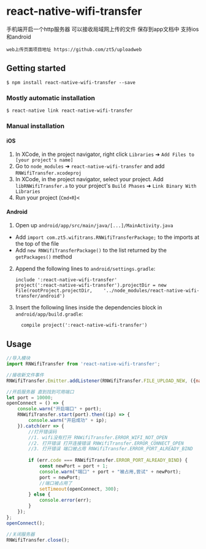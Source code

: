 
# react-native-wifi-transfer
手机端开启一个http服务器 可以接收局域网上传的文件 保存到app文档中 支持ios和android

`web上传页面项目地址 https://github.com/zt5/uploadweb`

## Getting started

`$ npm install react-native-wifi-transfer --save`

### Mostly automatic installation

`$ react-native link react-native-wifi-transfer`

### Manual installation


#### iOS

1. In XCode, in the project navigator, right click `Libraries` ➜ `Add Files to [your project's name]`
2. Go to `node_modules` ➜ `react-native-wifi-transfer` and add `RNWifiTransfer.xcodeproj`
3. In XCode, in the project navigator, select your project. Add `libRNWifiTransfer.a` to your project's `Build Phases` ➜ `Link Binary With Libraries`
4. Run your project (`Cmd+R`)<

#### Android

1. Open up `android/app/src/main/java/[...]/MainActivity.java`
  - Add `import com.zt5.wifitrans.RNWifiTransferPackage;` to the imports at the top of the file
  - Add `new RNWifiTransferPackage()` to the list returned by the `getPackages()` method
2. Append the following lines to `android/settings.gradle`:
  	```
  	include ':react-native-wifi-transfer'
  	project(':react-native-wifi-transfer').projectDir = new File(rootProject.projectDir, 	'../node_modules/react-native-wifi-transfer/android')
  	```
3. Insert the following lines inside the dependencies block in `android/app/build.gradle`:
  	```
      compile project(':react-native-wifi-transfer')
  	```


## Usage
```javascript
//导入模块
import RNWifiTransfer from 'react-native-wifi-transfer';

//接收新文件事件
RNWifiTransfer.Emitter.addListener(RNWifiTransfer.FILE_UPLOAD_NEW, ({name: string,path: string})=>{});

//开启服务器 直到找到可用端口
let port = 10000;
openConnect = () => {
    console.warn("开启端口" + port);
    RNWifiTransfer.start(port).then((ip) => {
        console.warn("开启成功" + ip);
    }).catch(err => {
        //打开错误码
        //1. wifi没有打开 RNWifiTransfer.ERROR_WIFI_NOT_OPEN
        //2. 打开错误 打开连接错误 RNWifiTransfer.ERROR_CONNECT_OPEN
        //3. 打开错误 端口被占用 RNWifiTransfer.ERROR_PORT_ALREADY_BIND
    
        if (err.code === RNWifiTransfer.ERROR_PORT_ALREADY_BIND) {
            const newPort = port + 1;
            console.warn("端口" + port + "被占用,尝试" + newPort);
            port = newPort;
            //端口被占用了
            setTimeout(openConnect, 300);
        } else {
            console.error(err);
        }
    });
};
openConnect();

//关闭服务器
RNWifiTransfer.close();

```
  
